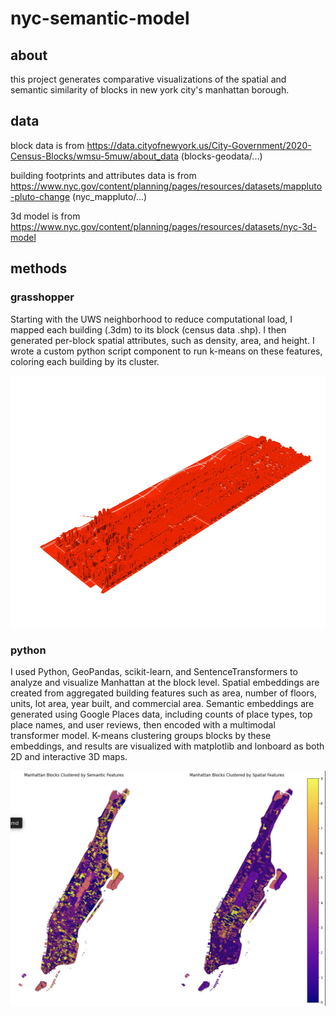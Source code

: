 # nyc-semantic-model

## about

this project generates comparative visualizations of the spatial and semantic similarity of blocks in new york city's manhattan borough.

## data

block data is from https://data.cityofnewyork.us/City-Government/2020-Census-Blocks/wmsu-5muw/about_data
(blocks-geodata/...)

building footprints and attributes data is from https://www.nyc.gov/content/planning/pages/resources/datasets/mappluto-pluto-change
(nyc_mappluto/...)

3d model is from https://www.nyc.gov/content/planning/pages/resources/datasets/nyc-3d-model

## methods

### grasshopper

Starting with the UWS neighborhood to reduce computational load, I mapped each building (.3dm) to its block (census data .shp). I then generated per-block spatial attributes, such as density, area, and height. I wrote a custom python script component to run k-means on these features, coloring each building by its cluster.

![NYC Spatial Model UWS](viz/animation/animation_final.gif)

### python

I used Python, GeoPandas, scikit-learn, and SentenceTransformers to analyze and visualize Manhattan at the block level. Spatial embeddings are created from aggregated building features such as area, number of floors, units, lot area, year built, and commercial area. Semantic embeddings are generated using Google Places data, including counts of place types, top place names, and user reviews, then encoded with a multimodal transformer model. K-means clustering groups blocks by these embeddings, and results are visualized with matplotlib and lonboard as both 2D and interactive 3D maps.

![NYC Semantic Map](viz/map.png)
